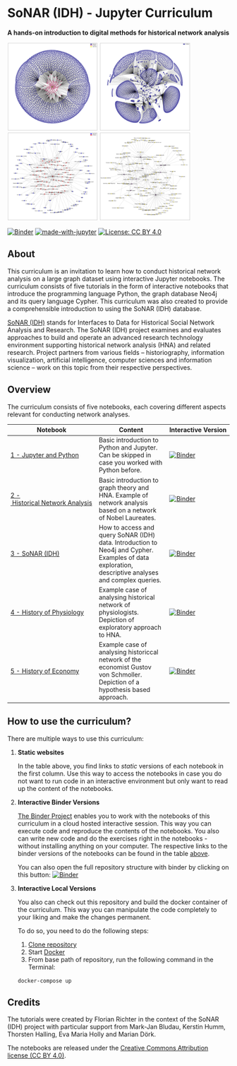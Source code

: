 # SoNAR (IDH) - Jupyter Curriculum

**A hands-on introduction to digital methods for historical network analysis**

<div>
<img src="./images/readme/sonar_graph_1.png" witdth = "200" height = "200"/>
<img src="./images/readme/sonar_graph_2.png" witdth = "200" height = "200"/>
<img src="./images/readme/sonar_graph_3.png" witdth = "200" height = "200"/>
<img src="./images/readme/sonar_graph_4.png" witdth = "200" height = "200"/>
</div>

[![Binder](https://mybinder.org/badge_logo.svg)](https://mybinder.org/v2/gh/sonar-idh/jupyter-curriculum/HEAD) [![made-with-jupyter](https://img.shields.io/badge/Made%20with-Jupyter-1f425f.svg)](https://www.jupyter.org/) [![License: CC BY 4.0](https://img.shields.io/badge/License-CC%20BY%204.0-lightgrey.svg)](https://creativecommons.org/licenses/by/4.0/) 


## About

This curriculum is an invitation to learn how to conduct historical network analysis on a large graph dataset using interactive Jupyter notebooks. The curriculum consists of five tutorials in the form of interactive notebooks that introduce the programming language Python, the graph database Neo4j and its query language Cypher. This curriculum was also created to provide a comprehensible introduction to using the SoNAR (IDH) database. 

[SoNAR (IDH)](https://sonar.fh-potsdam.de/) stands for Interfaces to Data for Historical Social Network Analysis and Research. The SoNAR (IDH) project examines and evaluates approaches to build and operate an advanced research technology environment supporting historical network analysis (HNA) and related research. Project partners from various fields – historiography, information visualization, artificial intelligence, computer sciences and information science – work on this topic from their respective perspectives.

## Overview

The curriculum consists of five notebooks, each covering different aspects relevant for conducting network analyses.

| Notebook | Content | Interactive Version | 
|----------|---------|-------------------|
|[1 - Jupyter and Python](https://github.com/sonar-idh/jupyter-curriculum/blob/master/notebooks/Notebook%201%20-%20Jupyter%20and%20Python.ipynb) | Basic introduction to Python and Jupyter. Can be skipped in case you worked with Python before.| [![Binder](https://mybinder.org/badge_logo.svg)](https://mybinder.org/v2/gh/sonar-idh/jupyter-curriculum/HEAD?filepath=%2Fnotebooks%2FNotebook%201%20-%20Jupyter%20and%20Python.ipynb)|
|[2 - Historical Network Analysis](https://github.com/sonar-idh/jupyter-curriculum/blob/master/notebooks/Notebook%202%20-%20Historical%20Network%20Analysis.ipynb) | Basic introduction to graph theory and HNA. Example of network analysis based on a network of Nobel Laureates. |[![Binder](https://mybinder.org/badge_logo.svg)](https://mybinder.org/v2/gh/sonar-idh/jupyter-curriculum/HEAD?filepath=%2Fnotebooks%2FNotebook%202%20-%20Historical%20Network%20Analysis.ipynb)|
|[3 - SoNAR (IDH)](https://github.com/sonar-idh/jupyter-curriculum/blob/master/notebooks/Notebook%203%20-%20SoNAR%20(IDH).ipynb) | How to access and query SoNAR (IDH) data. Introduction to Neo4j and Cypher. Examples of data exploration, descriptive analyses and complex queries. | [![Binder](https://mybinder.org/badge_logo.svg)](https://mybinder.org/v2/gh/sonar-idh/jupyter-curriculum/HEAD?filepath=%2Fnotebooks%2FNotebook%203%20-%20SoNAR%20(IDH).ipynb)|
|[4 - History of Physiology](https://github.com/sonar-idh/jupyter-curriculum/blob/master/notebooks/Notebook%204%20-%20Exploring%20the%20Network%20of%20Physiologists.ipynb) | Example case of analysing historical network of physiologists. Depiction of exploratory approach to HNA. | [![Binder](https://mybinder.org/badge_logo.svg)](https://mybinder.org/v2/gh/sonar-idh/jupyter-curriculum/HEAD?filepath=%2Fnotebooks%2FNotebook%204%20-%20Exploring%20the%20Network%20of%20Physiologists.ipynb) |
|[5 - History of Economy](https://github.com/sonar-idh/jupyter-curriculum/blob/master/notebooks/Notebook%205%20-%20Analyzing%20Gustav%20von%20Schmoller.ipynb) | Example case of analysing historiccal network of the economist Gustov von Schmoller. Depiction of a hypothesis based approach. | [![Binder](https://mybinder.org/badge_logo.svg)](https://mybinder.org/v2/gh/sonar-idh/jupyter-curriculum/HEAD?filepath=%2Fnotebooks%2FNotebook%205%20-%20Analyzing%20Gustav%20von%20Schmoller.ipynb) |

## How to use the curriculum?

There are multiple ways to use this curriculum: 

1. **Static websites** 
   
   In the table above, you find links to *static* versions of each notebook in the first column. Use this way to access the notebooks in case you do not want to run code in an interactive environment but only want to read up the content of the notebooks. 

2. **Interactive Binder Versions**

    [The Binder Project](https://jupyter.org/binder) enables you to work with the notebooks of this curriculum in a cloud hosted interactive session. This way you can execute code and reproduce the contents of the notebooks. You also can write new code and do the exercises right in the notebooks - without installing anything on your computer. The respective links to the binder versions of the notebooks can be found in the table [above](#Content-of-the-Curriculum). 

    You can also open the full repository structure with binder by clicking on this button:
    [![Binder](https://mybinder.org/badge_logo.svg)](https://mybinder.org/v2/gh/sonar-idh/jupyter-curriculum/HEAD)

3. **Interactive Local Versions**

    You also can check out this repository and build the docker container of the curriculum. This way you can manipulate the code completely to your liking and make the changes permanent. 

    To do so, you need to do the following steps:

   1. [Clone repository](https://docs.github.com/en/github/creating-cloning-and-archiving-repositories/cloning-a-repository-from-github/cloning-a-repository)
   2. Start [Docker](https://www.docker.com)
   3. From base path of repository, run the following command in the Terminal:
    
    ```
    docker-compose up
    ```
## Credits

The tutorials were created by Florian Richter in the context of the SoNAR (IDH) project with particular support from Mark-Jan Bludau, Kerstin Humm, Thorsten Halling, Eva Maria Holly and Marian Dörk.

The notebooks are released under the [Creative Commons Attribution license (CC BY 4.0)](https://creativecommons.org/licenses/by/4.0/).
